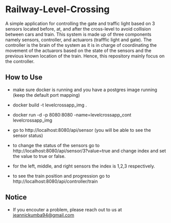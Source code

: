 
# Railway-Level-Crossing

A simple application for controlling the gate and traffic light based on 3 sensors located before, at, and after the cross-level to avoid collision between cars and train. This system is made up of three components namely sensors, controller, and actuarors (trafffic light and gate). The controller is the brain of the system as it is in charge of coordinating the movement of the actuarors based on the state of the sensors and the previous known location of the train. Hence, this repository mainly focus on the controller. 


## How to Use

- make sure docker is running and you have a postgres image running (keep the default port mapping)

- docker build -t levelcrossapp_img .
- docker run -d -p 8080:8080 -name=levelcrossapp_cont levelcrossapp_img
- go to http://localhost:8080/api/sensor (you will be able to see the sensor status)
- to change the status of the sensors go to http://localhost:8080/api/sensor/3?value=true and change index and set the value to true or false.
- for the left, middle, and right sensors the index is 1,2,3 respectively.
- to see the train position and progression go to http://localhost:8080/api/controller/train

## Notice
- If you encouter a problem, please reach out to us at jeannickumba94@gmail.com

